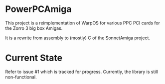 PowerPCAmiga
===========

This project is a reimplementation of WarpOS for various PPC PCI cards for
the Zorro 3 big box Amigas.

It is a rewrite from assembly to (mostly) C of the SonnetAmiga project.

# Current State

Refer to issue #1 which is tracked for progress. Currently, the library is
still non-functional. 
